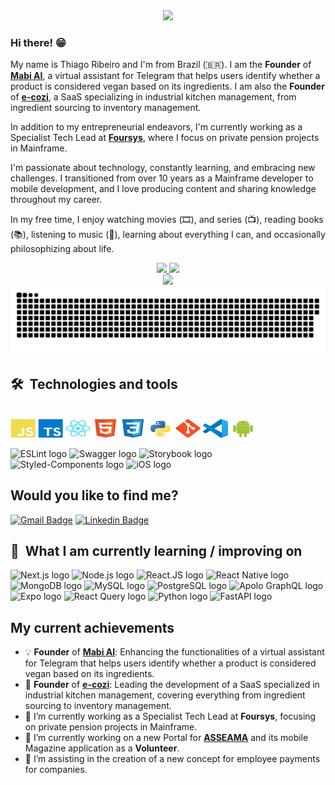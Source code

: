 <!-- ![trophy](https://github-profile-trophy.vercel.app/?username=thiagosrib&theme=tokyonight&title=Commits,Repositories,Followers) -->
<div align="center">
 <img src="https://github-profile-trophy.vercel.app/?username=thiagosrib&theme=tokyonight&rank=SSS,SS,S,AAA,AA,A,B,C&margin-w=15&margin-h=15&no-bg=true&column=4" />
</div>

### Hi there! 😁

My name is Thiago Ribeiro and I'm from Brazil (🇧🇷). I am the **Founder** of **[Mabi AI](https://www.mabi-ai.com.br)**, a virtual assistant for Telegram that helps users identify whether a product is considered vegan based on its ingredients. I am also the **Founder** of **[e-cozi](https://www.e-cozi.com.br)**, a SaaS specializing in industrial kitchen management, from ingredient sourcing to inventory management.

In addition to my entrepreneurial endeavors, I'm currently working as a Specialist Tech Lead at **[Foursys](https://foursys.com.br/)**, where I focus on private pension projects in Mainframe. 

I'm passionate about technology, constantly learning, and embracing new challenges. I transitioned from over 10 years as a Mainframe developer to mobile development, and I love producing content and sharing knowledge throughout my career.

In my free time, I enjoy watching movies (🎞️), and series (📺), reading books (📚), listening to music (🎵), learning about everything I can, and occasionally philosophizing about life.

<div align="center">
  <a href="https://github.com/thiagosrib">
   <img height="180em" src="https://github-readme-stats.vercel.app/api?username=thiagosrib&show_icons=true&theme=tokyonight&include_all_commits=true&count_private=true&hide=stars"/>
   <img height="180em" src="https://github-readme-stats.vercel.app/api/top-langs/?username=thiagosrib&layout=compact&langs_count=10&theme=tokyonight"/>
  </a>
</div>

<div align="center">
 <img src="https://github-readme-streak-stats.herokuapp.com?user=thiagosrib&theme=tokyonight" />
</div>

<div align="center">
 <img src="https://github.com/thiagosrib/thiagosrib/blob/output/github-contribution-grid-snake.svg" />
</div>

## 🛠  Technologies and tools

<a name="tech_tools"></a>
 
<div style="display: inline_block"><br>
 <img align="center" alt="Javascript" height="30" width="40" src="https://raw.githubusercontent.com/devicons/devicon/master/icons/javascript/javascript-plain.svg">
 <img align="center" alt="Typescript" height="30" width="40" src="https://raw.githubusercontent.com/devicons/devicon/master/icons/typescript/typescript-plain.svg">
 <img align="center" alt="ReactJS" height="30" width="40" src="https://raw.githubusercontent.com/devicons/devicon/master/icons/react/react-original.svg">
 <img align="center" alt="HTML" height="30" width="40" src="https://raw.githubusercontent.com/devicons/devicon/master/icons/html5/html5-original.svg">
 <img align="center" alt="CSS" height="30" width="40" src="https://raw.githubusercontent.com/devicons/devicon/master/icons/css3/css3-original.svg">
 <img align="center" alt="Python" height="30" width="40" src="https://raw.githubusercontent.com/devicons/devicon/master/icons/python/python-original.svg">
 <img align="center" alt="GitHub" height="30" width="40" src="https://raw.githubusercontent.com/devicons/devicon/master/icons/git/git-original.svg">
 <img align="center" alt="VSCode" height="30" width="40" src="https://raw.githubusercontent.com/devicons/devicon/master/icons/vscode/vscode-original.svg">
 <img align="center" alt="Android" height="30" width="40" src="https://raw.githubusercontent.com/devicons/devicon/master/icons/android/android-original.svg">
</div>

<div style="display: inline_block"><br>
 <img src="https://img.shields.io/badge/ESLint-282C34?logo=eslint&logoColor=4B32C3" alt="ESLint logo" title="ESLint" height="25" />
 <img src="https://img.shields.io/badge/swagger-282C34?logo=swagger&logoColor=63db2a" alt="Swagger logo" title="Swagger" height="25" />
 <img src="https://img.shields.io/badge/storybook-282C34?logo=storybook&logoColor=e54e8d" alt="Storybook logo" title="Storybook" height="25" />
 <img src="https://img.shields.io/badge/Styled%20Components-282C34?logo=styled-components&logoColor=ffffff" alt="Styled-Components logo" title="Styled Components" height="25" />
 <img src="https://img.shields.io/badge/iOS-282C34?logo=ios&logoColor=ffffff" alt="iOS logo" title="iOS" height="25" />
</div>

## Would you like to find me?

[![Gmail Badge](https://img.shields.io/badge/-thiago.srib@gmail.com-c14438?style=flat-square&logo=Gmail&logoColor=white&link=mailto:thiago.srib@gmail.com)](mailto:thiago.srib@gmail.com)
[![Linkedin Badge](https://img.shields.io/badge/-Thiago%20Ribeiro-blue?style=flat-square&logo=Linkedin&logoColor=white&link=https://www.linkedin.com/in/thiago-s-ribeiro/)](https://www.linkedin.com/in/thiago-s-ribeiro/)

<a name="learning-now"></a>

## 📖  What I am currently learning / improving on

<div style="display: inline_block">
 <img src="https://img.shields.io/badge/Next-282C34?logo=next.js&logoColor=white" alt="Next.js logo" title="Next.js" height="25" />
 <img src="https://img.shields.io/badge/Node.js-282C34?logo=node.js&logoColor=339933" alt="Node.js logo" title="Node.js" height="25" />
 <img src="https://img.shields.io/badge/React.JS-282C34?logo=react&logoColor=06bcee" alt="React.JS logo" title="React.JS" height="25" />
 <img src="https://img.shields.io/badge/React%20Native-282C34?logo=react&logoColor=06bcee" alt="React Native logo" title="React Native" height="25" />
 <img src="https://img.shields.io/badge/MongoDB-%234ea94b.svg?logo=mongodb&logoColor=white" alt="MongoDB logo" title="MongoDB" height="25" />
 <img src="https://img.shields.io/badge/mysql-%2300f.svg?style=for-the-badge&logo=mysql&logoColor=white" alt="MySQL logo" title="MySQL" height="25" />
 <img src="https://img.shields.io/badge/postgres-%23316192.svg?logo=postgresql&logoColor=white" alt="PostgreSQL logo" title="PostgreSQL" height="25" />
 <img src="https://img.shields.io/badge/-ApolloGraphQL-282C34?logo=apollo-graphql" alt="Apolo GraphQL logo" title="Apolo" height="25" />
 <img src="https://img.shields.io/badge/expo-282C34?logo=expo&logoColor=#D04A37" alt="Expo logo" title="Expo" height="25" />
 <img src="https://img.shields.io/badge/-React%20Query-282C34?logo=react%20query&logoColor=white" alt="React Query logo" title="React Query" height="25" />
 
 <img src="https://img.shields.io/badge/python-282C34?logo=python&logoColor=ffdd54" alt="Python logo" title="Python" height="25" />
 <img src="https://img.shields.io/badge/FastAPI-282C34?logo=fastapi" alt="FastAPI logo" title="FastAPI" height="25" />
</div>

## My current achievements

- 💡 **Founder** of **[Mabi AI]([#](https://www.mabi-ai.com.br))**: Enhancing the functionalities of a virtual assistant for Telegram that helps users identify whether a product is considered vegan based on its ingredients.
- 💼 **Founder** of **[e-cozi]([#](https://www.e-cozi.com.br))**: Leading the development of a SaaS specialized in industrial kitchen management, covering everything from ingredient sourcing to inventory management.
- 🔭 I’m currently working as a Specialist Tech Lead at **Foursys**, focusing on private pension projects in Mainframe.
- 🔭 I’m currently working on a new Portal for **[ASSEAMA](https://www.asseama.org.br)** and its mobile Magazine application as a **Volunteer**.
- 🌱 I’m assisting in the creation of a new concept for employee payments for companies.
